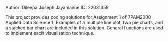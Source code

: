 Author: Dileepa Joseph Jayamanne
ID: 22031359

This project provides coding solutions for Assignment 1 of 7PAM2000 Applied Data Science 1. Examples of a multiple line plot, two pie charts, and a stacked bar chart are included in this solution. General functions are used to implement each visualisation technique.


